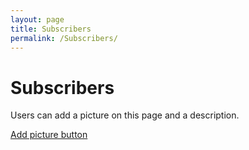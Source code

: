 ```yaml
---
layout: page
title: Subscribers
permalink: /Subscribers/
---
```


# Subscribers

Users can add a picture on this page and a description.

[Add picture button](/businesscards)